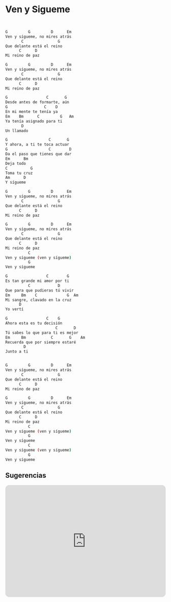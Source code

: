 # Ven y Sigueme

```bash hl_lines="3-15 37-53 74-94"


G         G         D      Em
Ven y sígueme, no mires atrás
       C               G
Que delante está el reino
      C      D
Mi reino de paz

G         G         D      Em
Ven y sígueme, no mires atrás
       C               G
Que delante está el reino
      C      D
Mi reino de paz

G                 C       G
Desde antes de formarte, aún
G                C    D
En mi mente te tenía ya
Em    Bm      C         G   Am
Ya tenía asignado para ti
       D
Un llamado

G                  C       G
Y ahora, a ti te toca actuar
G                  C        D
Da el paso que tienes que dar
Em      Bm
Deja todo
C          G
Toma tu cruz
Am      D
Y sígueme

G         G         D      Em
Ven y sígueme, no mires atrás
       C               G
Que delante está el reino
      C      D
Mi reino de paz

G         G         D      Em
Ven y sígueme, no mires atrás
       C               G
Que delante está el reino
      C      D
Mi reino de paz
          C
Ven y sígueme (ven y sígueme)
          G
Ven y sígueme

G                 C        G
Es tan grande mi amor por ti
          C            D
Que para que pudieras tú vivir
Em     Bm    C             G  Am
Mi sangre, clavado en la cruz
      D
Yo vertí

G                 C    G
Ahora esta es tu decisión
                      C       D
Tú sabes lo que para ti es mejor
Em     Bm           C       G    Am
Recuerda que por siempre estaré
        D
Junto a ti


G         G         D      Em
Ven y sígueme, no mires atrás
       C               G
Que delante está el reino
      C      D
Mi reino de paz

G         G         D      Em
Ven y sígueme, no mires atrás
       C               G
Que delante está el reino
      C      D
Mi reino de paz
          C
Ven y sígueme (ven y sígueme)
          G
Ven y sígueme
          C
Ven y sígueme (ven y sígueme)
          G
Ven y sígueme

```

## Sugerencias

<iframe style="border-radius:12px" src="https://open.spotify.com/embed/track/2wophB0udPpxPSfeJXaEUW?utm_source=generator&theme=0" width="100%" height="352" frameBorder="0" allowfullscreen="" allow="autoplay; clipboard-write; encrypted-media; fullscreen; picture-in-picture" loading="lazy"></iframe>
